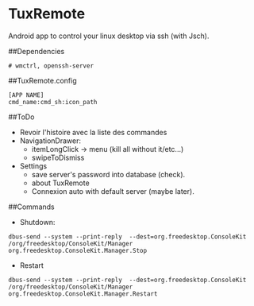 TuxRemote
=========

Android app to control your linux desktop via ssh (with Jsch).

##Dependencies
```
# wmctrl, openssh-server
```

##TuxRemote.config

```config
[APP NAME]
cmd_name:cmd_sh:icon_path
```

##ToDo
 - Revoir l'histoire avec la liste des commandes
 - NavigationDrawer:
    - itemLongClick -> menu (kill all without it/etc...)
    - swipeToDismiss
 - Settings
    - save server's password into database (check).
    - about TuxRemote
    - Connexion auto with default server (maybe later).
 

##Commands
 - Shutdown:
```
dbus-send --system --print-reply  --dest=org.freedesktop.ConsoleKit /org/freedesktop/ConsoleKit/Manager  org.freedesktop.ConsoleKit.Manager.Stop
```
 - Restart
```
dbus-send --system --print-reply  --dest=org.freedesktop.ConsoleKit /org/freedesktop/ConsoleKit/Manager org.freedesktop.ConsoleKit.Manager.Restart
```
